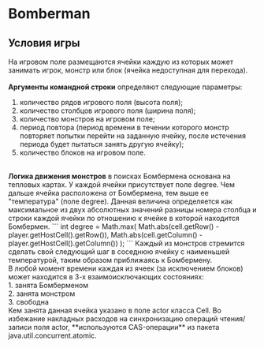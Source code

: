 # Bomberman
## Условия игры 
На игровом поле размещаются ячейки каждую из которых может занимать игрок, монстр или блок (ячейка недоступная для перехода).<br> 
<br>
<b>Аргументы командной строки</b> определяют следующие параметры:<br>
1. количество рядов игрового поля (высота поля);<br>
2. количество столбцов игрового поля (ширина поля);<br>
3. количество монстров на игровом поле;<br>
4. период повтора (период времени в течении которого монстр повторяет попытки перейти на заданную ячейку, после истечения периода будет пытаться занять другую ячейку);<br>
5. количество блоков на игровом поле.<br>
<br>
<b>Логика движения монстров</b> в поисках Бомбермена основана на тепловых картах. У каждой ячейки присутствует поле degree. 
Чем дальше ячейка расположена от Бомбермена, тем выше ее "температура" (поле degree).
Данная величина определяется как максимальное из двух абсолютных значений разницы номера столбца и строки
каждой ячейки по отношению к ячейке в которой находится Бомбермен.
```
int degree = Math.max(
    Math.abs(cell.getRow() - player.getHostCell().getRow()),
    Math.abs(cell.getColumn() - player.getHostCell().getColumn())
);
```
Каждый из монстров стремится сделать свой следующий шаг в соседнюю ячейку с наименьшей температурой, таким образом приближаясь к Бомбермену.<br>
В любой момент времени каждая из ячеек (за исключением блоков) может находится в 3-х взаимоисключающих состояниях:<br>
1. занята Бомберменом<br>
2. занята монстром<br>
3. свободна<br>
Кем занята данная ячейка указано в поле actor класса Cell.
Во избежание накладных расходов на синхронизацию операций чтения/записи поля actor, **используются CAS-операции** из пакета java.util.concurrent.atomic.
